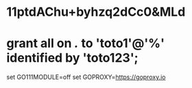 # 11ptdAChu+byhzq2dCc0&MLd
# grant all on *.* to 'toto1'@'%' identified by 'toto123';
set GO111MODULE=off
set GOPROXY=https://goproxy.io